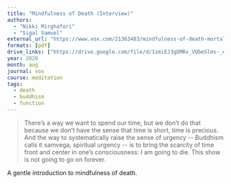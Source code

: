 ```yaml
---
title: "Mindfulness of Death (Interview)"
authors:
  - "Nikki Mirghafori"
  - "Sigal Samuel"
external_url: "https://www.vox.com/21363483/mindfulness-of-death-mortality-meditation-nikki-mirghafori"
formats: [pdf]
drive_links: ["https://drive.google.com/file/d/1smiEJ3gDMRx_VQbeSlms-_elocliggcS"]
year: 2020
month: aug
journal: vox
course: meditation
tags:
  - death
  - buddhism
  - function
---
```


> There’s a way we want to spend our time, but we don’t do that because we don’t have the sense that time is short, time is precious. And the way to systematically raise the sense of urgency -- Buddhism calls it samvega, spiritual urgency -- is to bring the scarcity of time front and center in one’s consciousness: I am going to die. This show is not going to go on forever. 

A gentle introduction to mindfulness of death.
